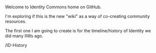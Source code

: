 Welcome to Identity Commons home on GitHub. 

I'm exploring if this is the new "wiki" as a way of co-creating community resources. 

The first one I am going to create is for the timeline/history of Identity we did many IIWs ago. 

/ID-History
